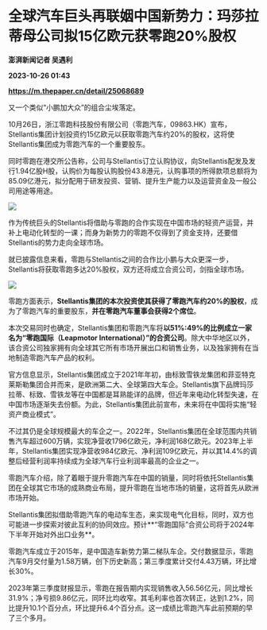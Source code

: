 # 全球汽车巨头再联姻中国新势力：玛莎拉蒂母公司拟15亿欧元获零跑20%股权
**澎湃新闻记者 吴遇利**

**2023-10-26 01:43**

**https://m.thepaper.cn/detail/25068689**

又一个类似“小鹏加大众”的组合尘埃落定。

10月26日，浙江零跑科技股份有限公司（零跑汽车，09863.HK）宣布，Stellantis集团计划投资约15亿欧元以获取零跑汽车约20%的股权，这将使Stellantis集团成为零跑汽车的一个重要股东。

同时零跑在港交所公告称，公司与Stellantis订立认购协议，向Stellantis配发及发行1.94亿股H股，认购价为每股认购股份43.8港元，认购事项的所得款项总额将为85.09亿港元，拟分配用于研发投资、营销、提升生产能力以及运营资金及一般公司用途等用途。

![](https://imagecloud.thepaper.cn/thepaper/image/275/713/26.jpg)

作为传统巨头的Stellantis将借助与零跑的合作实现在中国市场的轻资产运营，并补上电动化转型的一课；而身为新势力的零跑不仅得到了资金支持，还要借Stellantis的势力走向全球市场。

就已披露信息来看，零跑与Stellantis之间的合作比小鹏与大众更深一步，Stellantis将获取零跑多达20%股权，双方还将成立合资公司，剑指全球市场。

![](https://imagecloud.thepaper.cn/thepaper/image/275/712/985.png)

零跑方面表示，**Stellantis集团的本次投资使其获得了零跑汽车约20%的股权**，成为了零跑汽车的重要股东，**并在零跑汽车董事会获得2个席位**。

本次交易同时也确定，Stellantis集团和零跑汽车将**以51%:49%的比例成立一家名为“零跑国际（Leapmotor International）”的合资公司**。除大中华地区以外，该合资公司独家拥有向全球其它所有市场开展出口和销售业务，以及独家拥有在当地制造零跑汽车产品的权利。

官方信息显示，Stellantis集团成立于2021年年初，由标致雪铁龙集团和菲亚特克莱斯勒集团合并而来，是欧洲第二大、全球第四大车企。Stellantis旗下品牌玛莎拉蒂、标致、雪铁龙等在中国都是耳熟能详的品牌，但近年来电动化转型失速，在中国市场逐渐失去份额。为此，Stellantis集团此前宣布，未来将在中国将实施“轻资产商业模式”。

不过其仍是全球规模最大的车企之一。2022年，Stellantis集团在全球范围内共销售汽车超过600万辆，实现净营收1796亿欧元，净利润168亿欧元。2023年上半年，Stellantis集团实现净营收984亿欧元、净利润109亿欧元，并以其14.4%的调整后经营利润率持续成为全球汽车行业利润率最高的企业之一。

零跑汽车介绍，除了着眼于提升零跑汽车在中国的销量，同时将依托Stellantis集团在全球其它市场的成熟商业布局，提升零跑在当地市场的销量，这将首先从欧洲市场开始。

Stellantis集团拟借助零跑汽车的电动车生态，来实现电气化目标，同时，双方也可能进一步探索对彼此互利的协同效应。预计**“零跑国际”合资公司将于2024年下半年开始对外出口业务**。

零跑汽车成立于2015年，是中国造车新势力第二梯队车企。交付数据显示，零跑汽车9月交付量为1.58万辆，创下历史新高；第三季度累计交付4.43万辆，环比增长30%。

2023年第三季度财报显示，零跑在报告期内实现销售收入56.56亿元，同比增长31.9%；净亏损9.86亿元，同环比均收窄。其毛利率也首次转正，达到1.2%，同比提升10.1个百分点，环比提升6.4个百分点。这一成绩比零跑汽车此前预期的早了三个多月。